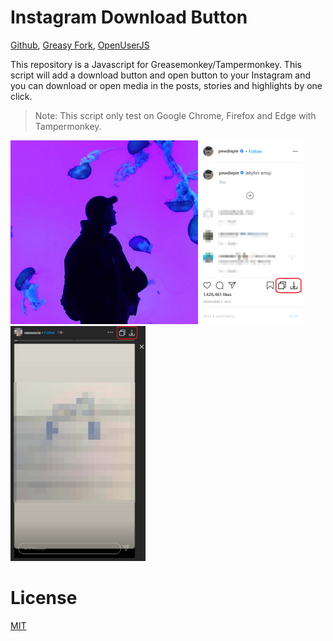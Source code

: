# Instagram Download Button
[Github](https://github.com/y252328/Instagram_Download_Button), [Greasy Fork](https://greasyfork.org/zh-TW/scripts/406535-instagram-download-button), [OpenUserJS](https://openuserjs.org/scripts/y252328/Instagram_Download_Button)

This repository is a Javascript for Greasemonkey/Tampermonkey. This script will add a download button and open button to your Instagram and you can download or open media in the posts, stories and highlights by one click.

> Note: This script only test on Google Chrome, Firefox and Edge with Tampermonkey.

<img src="img/post.png" alt="drawing" width="467" height="294"/>
<br/>
<img src="img/story&highlight.png" alt="drawing" width="216" height="376"/>

# License
[MIT](https://github.com/y252328/Instagram_Download_Button/blob/master/LICENSE)